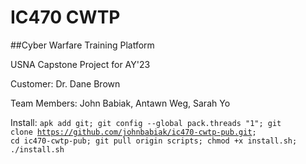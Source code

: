 # IC470 CWTP

##Cyber Warfare Training Platform

USNA Capstone Project for AY'23

Customer: Dr. Dane Brown

Team Members: John Babiak, Antawn Weg, Sarah Yo

Install:
<code>apk add git; git config --global pack.threads "1"; git clone https://github.com/johnbabiak/ic470-cwtp-pub.git; cd ic470-cwtp-pub; git pull origin scripts; chmod +x install.sh; ./install.sh</code>
